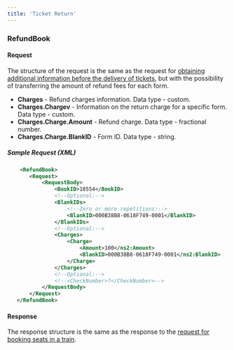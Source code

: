 ```yaml
---
title: 'Ticket Return'
---
```


### RefundBook

#### Request

The structure of the request is the same as the request for [obtaining additional information before the delivery of tickets](/trains/trains_stages/getrefundinfo), but with the possibility of transferring the amount of refund fees for each form.

-   **Charges** - Refund charges information. Data type - custom.
-   **Charges.Chargev** - Information on the return charge for a specific form. Data type - custom.
-   **Charges.Charge.Amount** - Refund charge. Data type - fractional number.
-   **Charges.Charge.BlankID** - Form ID. Data type - string.

##### Sample Request (XML)
```xml
    <RefundBook>
       <Request>
           <RequestBody>
               <BookID>18554</BookID>
               <!--Optional:-->
               <BlankIDs>
                   <!--Zero or more repetitions:-->
                   <BlankID>000B38B8-0618F749-0001</BlankID>
               </BlankIDs>
               <!--Optional:-->
               <Charges>
                   <Charge>
                       <Amount>100</ns2:Amount>
                       <BlankID>000B38B8-0618F749-0001</ns2:BlankID>
                   </Charge>
               </Charges>
               <!--Optional:-->
               <!--<CheckNumber>?</CheckNumber>-->
           </RequestBody>
       </Request>
   </RefundBook>
```

#### Response

The response structure is the same as the response to the [request for booking seats in a train](/trains/trains_stages/booktrain).
